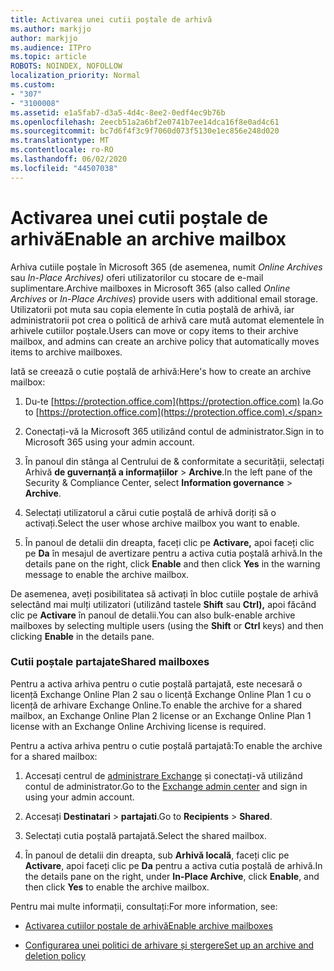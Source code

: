 ```yaml
---
title: Activarea unei cutii poștale de arhivă
ms.author: markjjo
author: markjjo
ms.audience: ITPro
ms.topic: article
ROBOTS: NOINDEX, NOFOLLOW
localization_priority: Normal
ms.custom:
- "307"
- "3100008"
ms.assetid: e1a5fab7-d3a5-4d4c-8ee2-0edf4ec9b76b
ms.openlocfilehash: 2eecb51a2a6bf2e0741b7ee14dca16f8e0ad4c61
ms.sourcegitcommit: bc7d6f4f3c9f7060d073f5130e1ec856e248d020
ms.translationtype: MT
ms.contentlocale: ro-RO
ms.lasthandoff: 06/02/2020
ms.locfileid: "44507038"
---
```

# <a name="enable-an-archive-mailbox"></a><span data-ttu-id="d0064-102">Activarea unei cutii poștale de arhivă</span><span class="sxs-lookup"><span data-stu-id="d0064-102">Enable an archive mailbox</span></span>

<span data-ttu-id="d0064-103">Arhiva cutiile poștale în Microsoft 365 (de asemenea, numit *Online Archives* sau *In-Place Archives)* oferi utilizatorilor cu stocare de e-mail suplimentare.</span><span class="sxs-lookup"><span data-stu-id="d0064-103">Archive mailboxes in Microsoft 365 (also called *Online Archives* or *In-Place Archives*) provide users with additional email storage.</span></span> <span data-ttu-id="d0064-104">Utilizatorii pot muta sau copia elemente în cutia poștală de arhivă, iar administratorii pot crea o politică de arhivă care mută automat elementele în arhivele cutiilor poștale.</span><span class="sxs-lookup"><span data-stu-id="d0064-104">Users can move or copy items to their archive mailbox, and admins can create an archive policy that automatically moves items to archive mailboxes.</span></span>
  
<span data-ttu-id="d0064-105">Iată se creează o cutie poștală de arhivă:</span><span class="sxs-lookup"><span data-stu-id="d0064-105">Here's how to create an archive mailbox:</span></span>
  
1. <span data-ttu-id="d0064-106">Du-te [https://protection.office.com](https://protection.office.com) la.</span><span class="sxs-lookup"><span data-stu-id="d0064-106">Go to [https://protection.office.com](https://protection.office.com).</span></span>

2. <span data-ttu-id="d0064-107">Conectați-vă la Microsoft 365 utilizând contul de administrator.</span><span class="sxs-lookup"><span data-stu-id="d0064-107">Sign in to Microsoft 365 using your admin account.</span></span>

3. <span data-ttu-id="d0064-108">În panoul din stânga al Centrului de &amp; conformitate a securității, selectați Arhivă **de guvernanță a informațiilor** \> **Archive**.</span><span class="sxs-lookup"><span data-stu-id="d0064-108">In the left pane of the Security &amp; Compliance Center, select **Information governance** \> **Archive**.</span></span>

4. <span data-ttu-id="d0064-109">Selectați utilizatorul a cărui cutie poștală de arhivă doriți să o activați.</span><span class="sxs-lookup"><span data-stu-id="d0064-109">Select the user whose archive mailbox you want to enable.</span></span>

5. <span data-ttu-id="d0064-110">În panoul de detalii din dreapta, faceți clic pe **Activare,** apoi faceți clic pe **Da** în mesajul de avertizare pentru a activa cutia poștală arhivă.</span><span class="sxs-lookup"><span data-stu-id="d0064-110">In the details pane on the right, click **Enable** and then click **Yes** in the warning message to enable the archive mailbox.</span></span>

<span data-ttu-id="d0064-111">De asemenea, aveți posibilitatea să activați în bloc cutiile poștale de arhivă selectând mai mulți utilizatori (utilizând tastele **Shift** sau **Ctrl),** apoi făcând clic pe **Activare** în panoul de detalii.</span><span class="sxs-lookup"><span data-stu-id="d0064-111">You can also bulk-enable archive mailboxes by selecting multiple users (using the **Shift** or **Ctrl** keys) and then clicking **Enable** in the details pane.</span></span>
  
### <a name="shared-mailboxes"></a><span data-ttu-id="d0064-112">Cutii poștale partajate</span><span class="sxs-lookup"><span data-stu-id="d0064-112">Shared mailboxes</span></span>

<span data-ttu-id="d0064-113">Pentru a activa arhiva pentru o cutie poștală partajată, este necesară o licență Exchange Online Plan 2 sau o licență Exchange Online Plan 1 cu o licență de arhivare Exchange Online.</span><span class="sxs-lookup"><span data-stu-id="d0064-113">To enable the archive for a shared mailbox, an Exchange Online Plan 2 license or an Exchange Online Plan 1 license with an Exchange Online Archiving license is required.</span></span>  

<span data-ttu-id="d0064-114">Pentru a activa arhiva pentru o cutie poștală partajată:</span><span class="sxs-lookup"><span data-stu-id="d0064-114">To enable the archive for a shared mailbox:</span></span>

1. <span data-ttu-id="d0064-115">Accesați centrul de [administrare Exchange](https://outlook.office365.com/ecp) și conectați-vă utilizând contul de administrator.</span><span class="sxs-lookup"><span data-stu-id="d0064-115">Go to the [Exchange admin center](https://outlook.office365.com/ecp) and sign in using your admin account.</span></span>

2. <span data-ttu-id="d0064-116">Accesați **Destinatari**  >  **partajati**.</span><span class="sxs-lookup"><span data-stu-id="d0064-116">Go to **Recipients** > **Shared**.</span></span>

3. <span data-ttu-id="d0064-117">Selectați cutia poștală partajată.</span><span class="sxs-lookup"><span data-stu-id="d0064-117">Select the shared mailbox.</span></span>

4. <span data-ttu-id="d0064-118">În panoul de detalii din dreapta, sub **Arhivă locală**, faceți clic pe **Activare**, apoi faceți clic pe **Da** pentru a activa cutia poștală de arhivă.</span><span class="sxs-lookup"><span data-stu-id="d0064-118">In the details pane on the right, under **In-Place Archive**, click **Enable**, and then click **Yes** to enable the archive mailbox.</span></span>

<span data-ttu-id="d0064-119">Pentru mai multe informații, consultați:</span><span class="sxs-lookup"><span data-stu-id="d0064-119">For more information, see:</span></span>
  
- [<span data-ttu-id="d0064-120">Activarea cutiilor poștale de arhivă</span><span class="sxs-lookup"><span data-stu-id="d0064-120">Enable archive mailboxes</span></span>](https://docs.microsoft.com/microsoft-365/compliance/enable-archive-mailboxes)

- [<span data-ttu-id="d0064-121">Configurarea unei politici de arhivare și ștergere</span><span class="sxs-lookup"><span data-stu-id="d0064-121">Set up an archive and deletion policy</span></span>](https://docs.microsoft.com//office365/securitycompliance/set-up-an-archive-and-deletion-policy-for-mailboxes)
